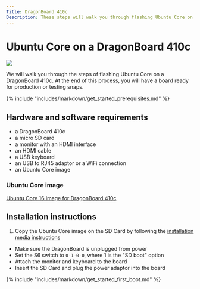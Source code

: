 ```yaml
---
Title: DragonBoard 410c
Description: These steps will walk you through flashing Ubuntu Core on a DragonBoard 410c.
---
```


# Ubuntu Core on a DragonBoard 410c
![](http://i.imgur.com/Hd2gRBo.png)

We will walk you through the steps of flashing Ubuntu Core on a DragonBoard 410c. At the end of this process, you will have a board ready for production or testing snaps.

{% include "includes/markdown/get_started_prerequisites.md" %}

## Hardware and software requirements

  * a DragonBoard 410c
  * a micro SD card
  * a monitor with an HDMI interface
  * an HDMI cable
  * a USB keyboard
  * an USB to RJ45 adaptor or a WiFi connection
  * an Ubuntu Core image

### Ubuntu Core image

[Ubuntu Core 16 image for DragonBoard 410c](http://cdimage.ubuntu.com/ubuntu-core/16/stable/ubuntu-core-16-dragonboard-410c.img.xz)

## Installation instructions

 1. Copy the Ubuntu Core image on the SD Card by following the [installation media instructions](/core/get-started/installation-medias)
 * Make sure the DragonBoard is unplugged from power
 * Set the S6 switch to `0-1-0-0`, where 1 is the "SD boot" option
 * Attach the monitor and keyboard to the board
 * Insert the SD Card and plug the power adaptor into the board

{% include "includes/markdown/get_started_first_boot.md" %}
